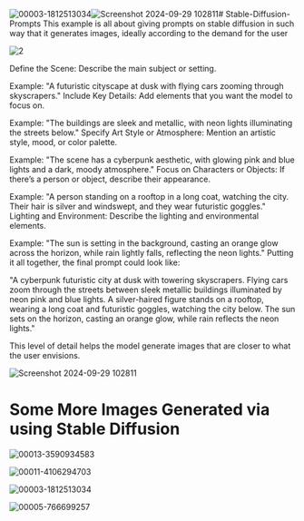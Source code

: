 ![00003-1812513034](https://github.com/user-attachments/assets/8c9bcc53-bcc3-4124-8999-eee163140dfe)![Screenshot 2024-09-29 102811](https://github.com/user-attachments/assets/a09d159f-87d5-4c44-9816-b0b6920fe1b1)# Stable-Diffusion-Prompts
This example is all about giving prompts on stable diffusion in such way that it generates images, ideally according to the demand for the user 

![2](https://github.com/user-attachments/assets/db370fdd-3fe5-4d6c-855c-ed723a09f0b6)


Define the Scene: Describe the main subject or setting.

Example: "A futuristic cityscape at dusk with flying cars zooming through skyscrapers."
Include Key Details: Add elements that you want the model to focus on.

Example: "The buildings are sleek and metallic, with neon lights illuminating the streets below."
Specify Art Style or Atmosphere: Mention an artistic style, mood, or color palette.

Example: "The scene has a cyberpunk aesthetic, with glowing pink and blue lights and a dark, moody atmosphere."
Focus on Characters or Objects: If there’s a person or object, describe their appearance.

Example: "A person standing on a rooftop in a long coat, watching the city. Their hair is silver and windswept, and they wear futuristic goggles."
Lighting and Environment: Describe the lighting and environmental elements.


Example: "The sun is setting in the background, casting an orange glow across the horizon, while rain lightly falls, reflecting the neon lights."
Putting it all together, the final prompt could look like:

"A cyberpunk futuristic city at dusk with towering skyscrapers. Flying cars zoom through the streets between sleek metallic buildings illuminated by neon pink and blue lights. A silver-haired figure stands on a rooftop, wearing a long coat and futuristic goggles, watching the city below. The sun sets on the horizon, casting an orange glow, while rain reflects the neon lights."

This level of detail helps the model generate images that are closer to what the user envisions.


![Screenshot 2024-09-29 102811](https://github.com/user-attachments/assets/bceedd4b-d998-456d-93c2-23334b44f401)

<h1>Some More Images Generated via using Stable Diffusion</h1>


![00013-3590934583](https://github.com/user-attachments/assets/b213f56d-60fd-4724-89df-9eb1fc59f14b)

![00011-4106294703](https://github.com/user-attachments/assets/c223169c-708e-4149-a7cc-4ce27ce4b789)


![00003-1812513034](https://github.com/user-attachments/assets/41b710f7-132f-4c63-88de-5cc9c514f3d1)


![00005-766699257](https://github.com/user-attachments/assets/da7e9401-f895-4eca-84b6-c4bc53b5ca41)



